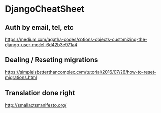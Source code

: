 # DjangoCheatSheet


## Auth by email, tel, etc
https://medium.com/agatha-codes/options-objects-customizing-the-django-user-model-6d42b3e971a4

## Dealing / Reseting migrations
https://simpleisbetterthancomplex.com/tutorial/2016/07/26/how-to-reset-migrations.html

## Translation done right
http://smallactsmanifesto.org/
